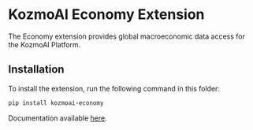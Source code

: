 # KozmoAI Economy Extension

The Economy extension provides global macroeconomic data access for the KozmoAI Platform.

## Installation

To install the extension, run the following command in this folder:

```bash
pip install kozmoai-economy
```

Documentation available [here](https://docs.kozmoai.co/platform/developer_guide/contributing).
